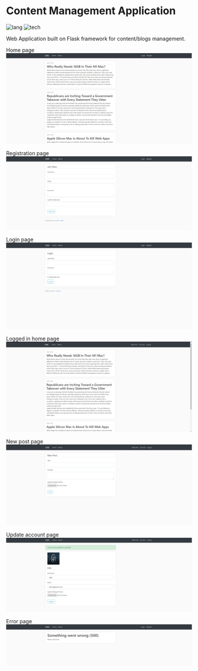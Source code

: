 # Content Management Application
![lang](https://img.shields.io/badge/Python-3.6-green)
![tech](https://img.shields.io/badge/WebFramework-Flask-blue)

Web Application built on Flask framework for content/blogs management.

Home page
![png](readme-resources/home_page.PNG)


Registration page
![png](readme-resources/registration_page.PNG)


Login page
![png](readme-resources/login_page.PNG)


Logged in home page
![png](readme-resources/logged_in_home_page.PNG)


New post page
![png](readme-resources/new_post_page.PNG)


Update account page
![png](readme-resources/account_update_page.PNG)


Error page
![png](readme-resources/error_page.PNG)

